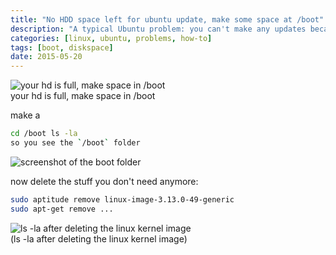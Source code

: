 ```yaml
---
title: "No HDD space left for ubuntu update, make some space at /boot"
description: "A typical Ubuntu problem: you can't make any updates because No HDD space left for ubuntu update, make some space at /boot. Here is a way that you can install again"
categories: [linux, ubuntu, problems, how-to]
tags: [boot, diskspace]
date: 2015-05-20
---
```


![your hd is full, make space in /boot](../images/no_hdd_space_left_full.png "your hd is full, make space in /boot")    
your hd is full, make space in /boot

make a
```bash
cd /boot ls -la
so you see the `/boot` folder
```
![screenshot of the boot folder](../images/no_hdd_space_left_full_lsla.png)   

now delete the stuff you don't need anymore:
```bash
sudo aptitude remove linux-image-3.13.0-49-generic
sudo apt-get remove ...
```
![ls -la after deleting the linux kernel image](https://joergi77.files.wordpress.com/2015/05/after_deleting_linux_image.png)     
(ls -la after deleting the linux kernel image)
